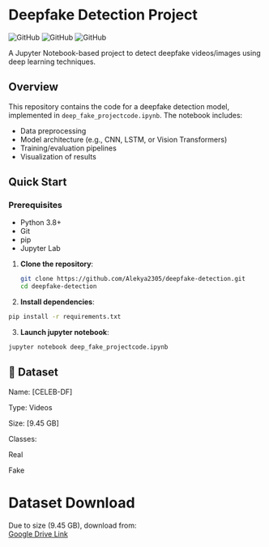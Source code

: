 # Deepfake Detection Project

![GitHub](https://img.shields.io/badge/Python-3.8%2B-blue)
![GitHub](https://img.shields.io/badge/Library-TensorFlow-orange)
![GitHub](https://img.shields.io/badge/Library-OpenCV-green)

A Jupyter Notebook-based project to detect deepfake videos/images using deep learning techniques.

## Overview
This repository contains the code for a deepfake detection model, implemented in `deep_fake_projectcode.ipynb`. The notebook includes:
- Data preprocessing
- Model architecture (e.g., CNN, LSTM, or Vision Transformers)
- Training/evaluation pipelines
- Visualization of results

## Quick Start

### Prerequisites
- Python 3.8+
- Git
- pip
- Jupyter Lab
  
1. **Clone the repository**:
   ```bash
   git clone https://github.com/Alekya2305/deepfake-detection.git
   cd deepfake-detection
   ```

2. **Install dependencies**:
 ```bash
pip install -r requirements.txt
```

3. **Launch jupyter notebook**:
  ```bash
jupyter notebook deep_fake_projectcode.ipynb
```

## 📂 Dataset
Name: [CELEB-DF]

Type: Videos

Size: [9.45 GB]

Classes:

Real

Fake

# Dataset Download
Due to size (9.45 GB), download from:  
[Google Drive Link](https://drive.google.com/drive/u/1/home)
